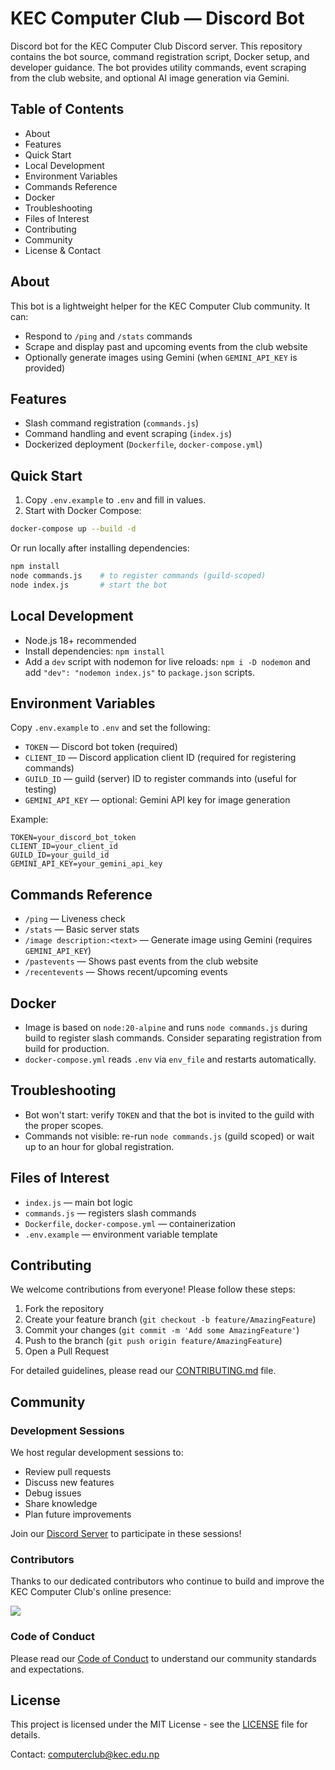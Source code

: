 # KEC Computer Club — Discord Bot

Discord bot for the KEC Computer Club Discord server. This repository contains the bot source, command registration script, Docker setup, and developer guidance. The bot provides utility commands, event scraping from the club website, and optional AI image generation via Gemini.

## Table of Contents

- About
- Features
- Quick Start
- Local Development
- Environment Variables
- Commands Reference
- Docker
- Troubleshooting
- Files of Interest
- Contributing
- Community
- License & Contact

## About

This bot is a lightweight helper for the KEC Computer Club community. It can:

- Respond to `/ping` and `/stats` commands
- Scrape and display past and upcoming events from the club website
- Optionally generate images using Gemini (when `GEMINI_API_KEY` is provided)

## Features

- Slash command registration (`commands.js`)
- Command handling and event scraping (`index.js`)
- Dockerized deployment (`Dockerfile`, `docker-compose.yml`)

## Quick Start

1. Copy `.env.example` to `.env` and fill in values.
2. Start with Docker Compose:

```bash
docker-compose up --build -d
```

Or run locally after installing dependencies:

```bash
npm install
node commands.js    # to register commands (guild-scoped)
node index.js       # start the bot
```

## Local Development

- Node.js 18+ recommended
- Install dependencies: `npm install`
- Add a `dev` script with nodemon for live reloads: `npm i -D nodemon` and add `"dev": "nodemon index.js"` to `package.json` scripts.

## Environment Variables

Copy `.env.example` to `.env` and set the following:

- `TOKEN` — Discord bot token (required)
- `CLIENT_ID` — Discord application client ID (required for registering commands)
- `GUILD_ID` — guild (server) ID to register commands into (useful for testing)
- `GEMINI_API_KEY` — optional: Gemini API key for image generation

Example:

```
TOKEN=your_discord_bot_token
CLIENT_ID=your_client_id
GUILD_ID=your_guild_id
GEMINI_API_KEY=your_gemini_api_key
```

## Commands Reference

- `/ping` — Liveness check
- `/stats` — Basic server stats
- `/image description:<text>` — Generate image using Gemini (requires `GEMINI_API_KEY`)
- `/pastevents` — Shows past events from the club website
- `/recentevents` — Shows recent/upcoming events

## Docker

- Image is based on `node:20-alpine` and runs `node commands.js` during build to register slash commands. Consider separating registration from build for production.
- `docker-compose.yml` reads `.env` via `env_file` and restarts automatically.

## Troubleshooting

- Bot won't start: verify `TOKEN` and that the bot is invited to the guild with the proper scopes.
- Commands not visible: re-run `node commands.js` (guild scoped) or wait up to an hour for global registration.

## Files of Interest

- `index.js` — main bot logic
- `commands.js` — registers slash commands
- `Dockerfile`, `docker-compose.yml` — containerization
- `.env.example` — environment variable template

## Contributing

We welcome contributions from everyone! Please follow these steps:

1. Fork the repository
2. Create your feature branch (`git checkout -b feature/AmazingFeature`)
3. Commit your changes (`git commit -m 'Add some AmazingFeature'`)
4. Push to the branch (`git push origin feature/AmazingFeature`)
5. Open a Pull Request

For detailed guidelines, please read our [CONTRIBUTING.md](CONTRIBUTING.md) file.

## Community

### Development Sessions

We host regular development sessions to:

- Review pull requests
- Discuss new features
- Debug issues
- Share knowledge
- Plan future improvements

Join our [Discord Server](https://discord.gg/neMkXj7GC3) to participate in these sessions!

### Contributors

Thanks to our dedicated contributors who continue to build and improve the KEC Computer Club's online presence:

<a href="https://github.com/computerclubkec/computerclubkec.github.io/graphs/contributors">
  <img src="https://contrib.rocks/image?repo=computerclubkec/computerclubkec.github.io&max=400&columns=20" />
</a>

### Code of Conduct

Please read our [Code of Conduct](CODE_OF_CONDUCT.md) to understand our community standards and expectations.

## License

This project is licensed under the MIT License - see the [LICENSE](LICENSE) file for details.

Contact: computerclub@kec.edu.np
